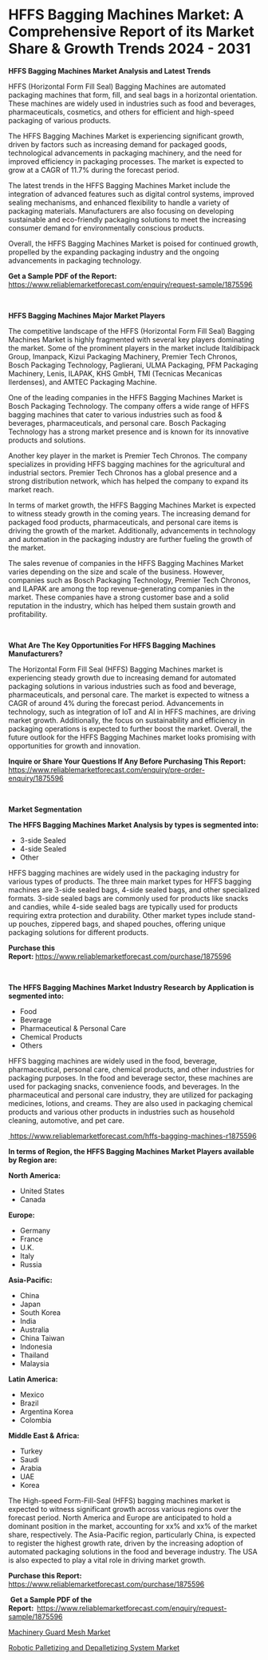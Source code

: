 <p><h1>HFFS Bagging Machines Market: A Comprehensive Report of its Market Share & Growth Trends 2024 - 2031</h1></p><p><strong>HFFS Bagging Machines Market Analysis and Latest Trends</strong></p>
<p><p>HFFS (Horizontal Form Fill Seal) Bagging Machines are automated packaging machines that form, fill, and seal bags in a horizontal orientation. These machines are widely used in industries such as food and beverages, pharmaceuticals, cosmetics, and others for efficient and high-speed packaging of various products.</p><p>The HFFS Bagging Machines Market is experiencing significant growth, driven by factors such as increasing demand for packaged goods, technological advancements in packaging machinery, and the need for improved efficiency in packaging processes. The market is expected to grow at a CAGR of 11.7% during the forecast period.</p><p>The latest trends in the HFFS Bagging Machines Market include the integration of advanced features such as digital control systems, improved sealing mechanisms, and enhanced flexibility to handle a variety of packaging materials. Manufacturers are also focusing on developing sustainable and eco-friendly packaging solutions to meet the increasing consumer demand for environmentally conscious products.</p><p>Overall, the HFFS Bagging Machines Market is poised for continued growth, propelled by the expanding packaging industry and the ongoing advancements in packaging technology.</p></p>
<p><strong>Get a Sample PDF of the Report:&nbsp;</strong> <a href="https://www.reliablemarketforecast.com/enquiry/request-sample/1875596">https://www.reliablemarketforecast.com/enquiry/request-sample/1875596</a></p>
<p>&nbsp;</p>
<p><strong>HFFS Bagging Machines Major Market Players</strong></p>
<p><p>The competitive landscape of the HFFS (Horizontal Form Fill Seal) Bagging Machines Market is highly fragmented with several key players dominating the market. Some of the prominent players in the market include Italdibipack Group, Imanpack, Kizui Packaging Machinery, Premier Tech Chronos, Bosch Packaging Technology, Paglierani, ULMA Packaging, PFM Packaging Machinery, Lenis, ILAPAK, KHS GmbH, TMI (Tecnicas Mecanicas Ilerdenses), and AMTEC Packaging Machine.</p><p>One of the leading companies in the HFFS Bagging Machines Market is Bosch Packaging Technology. The company offers a wide range of HFFS bagging machines that cater to various industries such as food & beverages, pharmaceuticals, and personal care. Bosch Packaging Technology has a strong market presence and is known for its innovative products and solutions.</p><p>Another key player in the market is Premier Tech Chronos. The company specializes in providing HFFS bagging machines for the agricultural and industrial sectors. Premier Tech Chronos has a global presence and a strong distribution network, which has helped the company to expand its market reach.</p><p>In terms of market growth, the HFFS Bagging Machines Market is expected to witness steady growth in the coming years. The increasing demand for packaged food products, pharmaceuticals, and personal care items is driving the growth of the market. Additionally, advancements in technology and automation in the packaging industry are further fueling the growth of the market.</p><p>The sales revenue of companies in the HFFS Bagging Machines Market varies depending on the size and scale of the business. However, companies such as Bosch Packaging Technology, Premier Tech Chronos, and ILAPAK are among the top revenue-generating companies in the market. These companies have a strong customer base and a solid reputation in the industry, which has helped them sustain growth and profitability.</p></p>
<p>&nbsp;</p>
<p><strong>What Are The Key Opportunities For HFFS Bagging Machines Manufacturers?</strong></p>
<p><p>The Horizontal Form Fill Seal (HFFS) Bagging Machines market is experiencing steady growth due to increasing demand for automated packaging solutions in various industries such as food and beverage, pharmaceuticals, and personal care. The market is expected to witness a CAGR of around 4% during the forecast period. Advancements in technology, such as integration of IoT and AI in HFFS machines, are driving market growth. Additionally, the focus on sustainability and efficiency in packaging operations is expected to further boost the market. Overall, the future outlook for the HFFS Bagging Machines market looks promising with opportunities for growth and innovation.</p></p>
<p><strong>Inquire or Share Your Questions If Any Before Purchasing This Report:</strong> <a href="https://www.reliablemarketforecast.com/enquiry/pre-order-enquiry/1875596">https://www.reliablemarketforecast.com/enquiry/pre-order-enquiry/1875596</a></p>
<p>&nbsp;</p>
<p><strong>Market Segmentation</strong></p>
<p><strong>The HFFS Bagging Machines Market Analysis by types is segmented into:</strong></p>
<p><ul><li>3-side Sealed</li><li>4-side Sealed</li><li>Other</li></ul></p>
<p><p>HFFS bagging machines are widely used in the packaging industry for various types of products. The three main market types for HFFS bagging machines are 3-side sealed bags, 4-side sealed bags, and other specialized formats. 3-side sealed bags are commonly used for products like snacks and candies, while 4-side sealed bags are typically used for products requiring extra protection and durability. Other market types include stand-up pouches, zippered bags, and shaped pouches, offering unique packaging solutions for different products.</p></p>
<p><strong>Purchase this Report:&nbsp;</strong><a href="https://www.reliablemarketforecast.com/purchase/1875596">https://www.reliablemarketforecast.com/purchase/1875596</a></p>
<p>&nbsp;</p>
<p><strong>The HFFS Bagging Machines Market Industry Research by Application is segmented into:</strong></p>
<p><ul><li>Food</li><li>Beverage</li><li>Pharmaceutical & Personal Care</li><li>Chemical Products</li><li>Others</li></ul></p>
<p><p>HFFS bagging machines are widely used in the food, beverage, pharmaceutical, personal care, chemical products, and other industries for packaging purposes. In the food and beverage sector, these machines are used for packaging snacks, convenience foods, and beverages. In the pharmaceutical and personal care industry, they are utilized for packaging medicines, lotions, and creams. They are also used in packaging chemical products and various other products in industries such as household cleaning, automotive, and pet care.</p></p>
<p><a href="https://www.reliablemarketforecast.com/hffs-bagging-machines-r1875596">&nbsp;https://www.reliablemarketforecast.com/hffs-bagging-machines-r1875596</a></p>
<p><strong>In terms of Region, the HFFS Bagging Machines Market Players available by Region are:</strong></p>
<p>
    <p> <strong> North America: </strong>
        <ul>
            <li>United States</li>
            <li>Canada</li>
        </ul>
        </p> 
    <p> <strong> Europe: </strong>
        <ul>
            <li>Germany</li>
            <li>France</li>
            <li>U.K.</li>
            <li>Italy</li>
            <li>Russia</li>
        </ul>
        </p> 
    <p> <strong> Asia-Pacific: </strong>
        <ul>
            <li>China</li>
            <li>Japan</li>
            <li>South Korea</li>
            <li>India</li>
            <li>Australia</li>
            <li>China Taiwan</li>
            <li>Indonesia</li>
            <li>Thailand</li>
            <li>Malaysia</li>
        </ul>
        </p> 
    <p> <strong> Latin America: </strong>
        <ul>
            <li>Mexico</li>
            <li>Brazil</li>
            <li>Argentina Korea</li>
            <li>Colombia</li>
        </ul>
        </p> 
    <p> <strong> Middle East & Africa: </strong>
        <ul>
            <li>Turkey</li>
            <li>Saudi</li>
            <li>Arabia</li>
            <li>UAE</li>
            <li>Korea</li>
        </ul>
    </p>
    </p>
<p><p>The High-speed Form-Fill-Seal (HFFS) bagging machines market is expected to witness significant growth across various regions over the forecast period. North America and Europe are anticipated to hold a dominant position in the market, accounting for xx% and xx% of the market share, respectively. The Asia-Pacific region, particularly China, is expected to register the highest growth rate, driven by the increasing adoption of automated packaging solutions in the food and beverage industry. The USA is also expected to play a vital role in driving market growth.</p></p>
<p><strong>Purchase this Report: </strong><a href="https://www.reliablemarketforecast.com/purchase/1875596">https://www.reliablemarketforecast.com/purchase/1875596</a></p>
<p>&nbsp;<strong>Get a Sample PDF of the Report:&nbsp;&nbsp;</strong><a href="https://www.reliablemarketforecast.com/enquiry/request-sample/1875596">https://www.reliablemarketforecast.com/enquiry/request-sample/1875596</a></p>
<p><strong></strong></p>
<p><p><a href="https://github.com/ranaacryptoaddmin/Market-Research-Report-List-1/blob/main/machinery-guard-mesh-market.md">Machinery Guard Mesh Market</a></p><p><a href="https://github.com/RoccoManning/Market-Research-Report-List-6/blob/main/robotic-palletizing-and-depalletizing-system-market.md">Robotic Palletizing and Depalletizing System Market</a></p></p>
